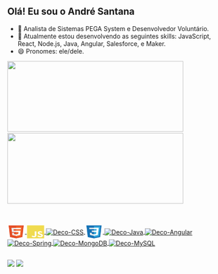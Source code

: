 ## Olá! Eu sou o André Santana

- 🔭 Analista de Sistemas PEGA System e  Desenvolvedor  Voluntário.
- 🌱 Atualmente estou desenvolvendo as seguintes skills: JavaScript, React, Node.js, Java, Angular, Salesforce, e Maker.
- 😄 Pronomes: ele/dele.

<div>
  <a href="https://github.com/decodev-dba">
  <img height="160" width="400" src="https://github-readme-stats.vercel.app/api?username=decodev-dba&icon_color=#00B1ED&show_icons=true=#00B1ED&theme=algolia&include_all_commits=true&count_private=true"/>
  <img height="160" width="400" src="https://github-readme-stats.vercel.app/api/top-langs/?username=decodev-dba&icon_color=#00B1ED&layout=compact&langs_count=7&theme=#00B1ED"/>
</div>
  
 ##
  <div style="display: inline_block"><br>
  <img align="center" alt="Deco-HTML" height="30" width="40" src="https://raw.githubusercontent.com/devicons/devicon/master/icons/html5/html5-original.svg">
  <img align="center" alt="Deco-Js" height="30" width="40" src="https://raw.githubusercontent.com/devicons/devicon/master/icons/javascript/javascript-plain.svg">
  <img align="center" alt="Deco-CSS" height="30" width="40" src="https://img.shields.io/badge/Node.js-43853D?style=for-the-badge&logo=node.js&logoColor=white">
  <img align="center" alt="Deco-Node" height="30" width="40" src="https://raw.githubusercontent.com/devicons/devicon/master/icons/css3/css3-original.svg"> 
  <img align="center" alt="Deco-Java" height="30" width="40" src="https://img.shields.io/badge/Java-ED8B00?style=for-the-badge&logo=java&logoColor=white">
  <img align="center" alt="Deco-Angular" height="30" width="40" src="https://img.shields.io/badge/Angular-DD0031?style=for-the-badge&logo=angular&logoColor=white">
  <img align="center" alt="Deco-Spring" height="30" width="40" src="https://img.shields.io/badge/Spring-6DB33F?style=for-the-badge&logo=spring&logoColor=white">
  <img align="center" alt="Deco-MongoDB" height="30" width="40" src="https://img.shields.io/badge/MongoDB-4EA94B?style=for-the-badge&logo=mongodb&logoColor=white">
  <img align="center" alt="Deco-MySQL" height="30" width="40" src="https://img.shields.io/badge/MySQL-00000F?style=for-the-badge&logo=mysql&logoColor=white">
 </div>
  
  ##
  <div>  
 <a href="https://discord.gg/SardsBnKpk" target="_blank"><img src="https://img.shields.io/badge/Discord-7289DA?style=for-the-badge&logo=discord&logoColor=white" target="_blank"></a> 
 <a href="https://www.linkedin.com/in/andré-santana" target="_blank"><img src="https://img.shields.io/badge/-LinkedIn-%230077B5?style=for-the-badge&logo=linkedin&logoColor=white" target="_blank"></a>
</div>

